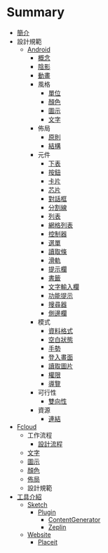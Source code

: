 # Summary

* [簡介](README.md)
* 設計規範
   * [Android](design_pattern/android/README.md)
       * [概念](design_pattern/android/concept.md)
       * [陰影](design_pattern/android/shadow.md)
       * [動畫](design_pattern/android/animation.md)
       * 風格
           * [單位](design_pattern/android/layout/unit.md)
           * [顏色](design_pattern/android/style/color.md)
           * [圖示](design_pattern/android/style/icon.md)
           * [文字](design_pattern/android/style/font.md)
       * 佈局
           * [原則](design_pattern/android/layout/principle.md)
           * [結構](design_pattern/android/layout/structure.md)
       * 元件
           * [下表](design_pattern/android/component/bottom_sheet.md)
           * [按鈕](design_pattern/android/component/button.md)
           * [卡片](design_pattern/android/component/card.md)
           * [芯片](design_pattern/android/component/chip.md)
           * [對話框](design_pattern/android/component/dialog.md)
           * [分割線](design_pattern/android/component/divider.md)
           * [列表](design_pattern/android/component/list.md)
           * [網格列表](design_pattern/android/component/grid_list.md)
           * [控制器](design_pattern/android/component/control.md)
           * [選單](design_pattern/android/component/menu.md)
           * [讀取條](design_pattern/android/component/progress.md)
           * [滑軌](design_pattern/android/component/slider.md)
           * [提示欄](design_pattern/android/component/snackbar.md)
           * [書籤](design_pattern/android/component/tab.md)
           * [文字輸入欄](design_pattern/android/component/textfield.md)
           * [功能提示](design_pattern/android/component/tooltips.md)
           * [搜尋器](design_pattern/android/component/search.md)
           * [側邊欄](design_pattern/android/component/drawer.md)
       * 模式
           * [資料格式](design_pattern/android/pattern/data_format.md)
           * [空白狀態](design_pattern/android/pattern/empty_state.md)
           * [手勢](design_pattern/android/pattern/gesture.md)
           * [登入畫面](design_pattern/android/pattern/launch_screen.md)
           * [讀取圖片](design_pattern/android/pattern/loaging_image.md)
           * [權限](design_pattern/android/pattern/permission.md)
           * [導覽](design_pattern/android/pattern/navigation.md)
       * 可行性
           * [雙向性](design_pattern/android/usability/bidirectionality.md)
       * 資源
           * [連結](design_pattern/android/resource/links.md)
* [Fcloud](design_pattern/fcloud/README.md)
   * 工作流程
       * [設計流程](fcloud/work_flow/design_flow.md)
   * [文字](fcloud/design_pattern/font.md)
   * [圖示](fcloud/design_pattern/icon.md)
   * [顏色](fcloud/design_pattern/color.md)
   * [佈局](fcloud/design_pattern/layout.md)
   * 設計規範
* [工具介紹](tools/README.md)
   * [Sketch](tools/sketch.md)
       * [Plugin](tools/plugin/README.md)
           * [ContentGenerator](tools/plugin/contentgenerator.md)
           * [Zeplin](tools/plugin/zeplin.md)
   * [Website](tools/website/README.md)
       * [Placeit](tools/website/placeit.md)

